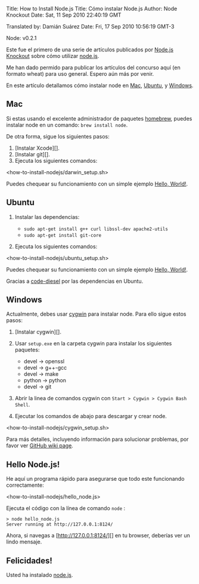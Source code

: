 Title: How to Install Node.js
Title: Cómo instalar Node.js
Author: Node Knockout
Date: Sat, 11 Sep 2010 22:40:19 GMT

Translated by: Damián Suárez
Date: Fri, 17 Sep 2010 10:56:19 GMT-3

Node: v0.2.1

Este fue el primero de una serie de artículos publicados por [Node.js Knockout][] sobre cómo utilizar [node.js][].

Me han dado permido para publicar los artículos del concurso aquí (en formato wheat) para uso general. Espero aún más por venir.

En este artículo detallamos cómo instalar node en [Mac][], [Ubuntu][], y [Windows][].

## Mac

Si estas usando el excelente administrador de paquetes [homebrew][],
puedes instalar node en un comando: `brew install node`.

De otra forma, sigue los siguientes pasos:

1.  [Instalar Xcode][].
2.  [Instalar git][].
3.  Ejecuta los siguientes comandos:

<how-to-install-nodejs/darwin_setup.sh>

Puedes chequear su funcionamiento con un simple ejemplo [Hello, World!][].

## Ubuntu

1.  Instalar las dependencias:
    -   `sudo apt-get install g++ curl libssl-dev apache2-utils`
    -   `sudo apt-get install git-core`

2.  Ejecuta los siguientes comandos:

<how-to-install-nodejs/ubuntu_setup.sh>

Puedes chequear su funcionamiento con un simple ejemplo [Hello, World!][].

Gracias a [code-diesel][] por las dependencias en Ubuntu.

## Windows

Actualmente, debes usar [cygwin][] para instalar node.
Para ello sigue estos pasos:

1.  [Instalar cygwin][].
2.  Usar `setup.exe` en la carpeta cygwin para instalar los siguientes paquetes:
    -   devel &rarr; openssl
    -   devel &rarr; g++-gcc
    -   devel &rarr; make
    -   python &rarr; python
    -   devel &rarr; git

3.  Abrir la linea de comandos cygwin con
    `Start > Cygwin > Cygwin Bash Shell`.
4.  Ejecutar los comandos de abajo para descargar y crear node.

<how-to-install-nodejs/cygwin_setup.sh>

Para más detalles, incluyendo información para solucionar problemas, por favor ver [GitHub wiki page][].


## Hello Node.js!

He aquí un programa rápido para asegurarse que todo este funcionando correctamente:

<how-to-install-nodejs/hello_node.js>

Ejecuta el código con la línea de comando `node` :

    > node hello_node.js
    Server running at http://127.0.0.1:8124/

Ahora, si navegas a [http://127.0.0.1:8124/][] en tu browser, deberías ver un lindo mensaje.

## Felicidades!

Usted ha instalado [node.js][].

  [Countdown to Knockout: Post 1 - How to Install Node.js]: http://nodeknockout.posterous.com/countdown-to-knockout-post-1-how-to-install-n
  [Node.js Knockout]: http://nodeknockout.com/
  [node.js]: http://nodejs.org/
  [Mac]: #mac
  [Ubuntu]: #ubuntu
  [Windows]: #windows
  [homebrew]: http://github.com/mxcl/homebrew
  [Install Xcode]: http://developer.apple.com/technologies/tools/
  [Install git]: http://help.github.com/mac-git-installation/
  [Hello, World!]: #hello
  [code-diesel]: http://www.codediesel.com/linux/installing-node-js-on-ubuntu-10-04/
  [cygwin]: http://www.cygwin.com/
  [Install cygwin]: http://www.mcclean-cooper.com/valentino/cygwin_install/
  [GitHub wiki page]: http://wiki.github.com/ry/node/building-node-on-windowscygwin
  [http://127.0.0.1:8124/]: http://127.0.0.1:8124/
